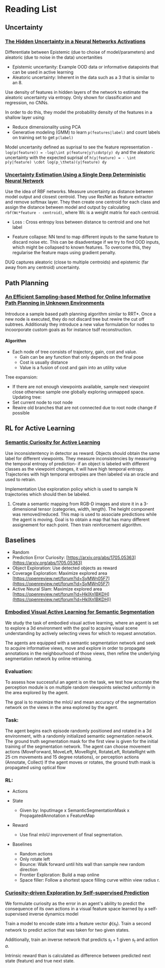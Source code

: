 # Reading List

## Uncertainty 
### [The Hidden Uncertainty in a Neural Networks Activations](https://arxiv.org/abs/2012.03082)
Differentiate between Epistemic (due to choise of model/parameters) and aleatoric (due to noise in the data) uncertanities
- Epistemic uncertanity: Example OOD data or informative datapoints that can be used in active learning
- Aleatoric uncertainty: Inherent in the data such as a 3 that is similar to an 8.

Use density of features in hidden layers of the network to estimate the aleatoric uncertainty via entropy. 
Only shown for classification and regression, no CNNs.

In order to do this, they model the probability density of the features in a shallow layer using:
- Reduce dimensionality using PCA
- Generative modeling (GMM) to learn `p(features|label)` and count labels on training set to get `p(label)`

Model uncertanity defined as suprisal to see the feature representation `-log(p(feature)) = -log(\int p(feature|y)\cdotp(y) dy` and the aleatoric uncertainty
with the expected suprisal of `h(y|feature) = - \int p(y|feature) \cdot log(p_\theta)(y|feature) dy`


### [Uncertainty Estimation Using a Single Deep Deterministic Neural Network](https://arxiv.org/pdf/2003.02037.pdf)
Use the idea of RBF networks. Measure uncertainty as distance between model output and closest centroid.
They use ResNet as feature extractor and remove softmax layer. They then create one centroid for each class and assign the distance 
between model and output by calculating `rbf(Wc*feature - centroid)`, where Wc is a weight matrix for each centroid.

- Loss : Cross entropy loss between distance to centroid and one hot label

- Feature collapse: NN tend to map different inputs to the same feature to discard noise etc. This can be disadventage if we try
to find OOD inputs, which might be collapsed to known features. To overcome this, they regularise the feature maps using gradient penalty.
  
DUQ captures aleatoric (close to multiple centroids) and epistemic (far away from any centroid) uncertainty.
  

## Path Planning
### [An Efficient Sampling-based Method for Online Informative Path Planning in Unknown Environments](https://arxiv.org/pdf/1909.09548.pdf)
Introduce a sample based path planning algorithm similar to RRT*. Once a new node is executed, they do not discard tree but rewire 
the cut off subtrees. Additionaly they introduce a new value formulation for nodes to incoorporate custom goals as for instance tsdf reconstruction.

#### Algorithm
- Each node of tree consists of trajectory, gain, cost and value.
  - Gain can be any function that only depends on the final pose
  - Cost is usually distance
  - Value is a fusion of cost and gain into an utility value
    
Tree expansion:
- If there are not enough viewpoints available, sample next viewpoint close otherwise sample one globally exploring unmapped space.
Updating tree:
- Set current node to root node
- Rewire old branches that are not connected due to root node change if possible





## RL for Active Learning
### [Semantic Curiosity for Active   Learning](https://arxiv.org/pdf/2006.09367.pdf)
Use inconsistentency in detector as reward. Objects should obtain the same label for different viewpoints.
They measure inconsistencies by measuring the temporal entropy of prediction- if an object is labeled with different classes as the viewpoint changes, it will have 
high temporal entropy.
Trajectories with high temporal entropies are then labeled via an oracle and used to retrain.

Implementation
Use exploration policy which is used to sample N trajectories which should then be labeled.

1) Create a semantic mapping from RGB-D images and store it in a 3-dimensional tensor (categories, width, length). 
   The height component was removed/reduced. This map is used to associate predictions while the agent is moving.
   Goal is to obtain a map that has many different assignement for each point.
   Then train reinforcement algorithm.
   
## Baselines
- Random
- Prediction Error Curiosity: [https://arxiv.org/abs/1705.05363](https://arxiv.org/abs/1705.05363)
- Object Exploration: Use detected objects as reward
- Coverage Exploration: Maximize explored area [https://openreview.net/forum?id=SyMWn05F7](https://openreview.net/forum?id=SyMWn05F7)
- Active Neural Slam: Maximize explored area [https://openreview.net/forum?id=HklXn1BKDH](https://openreview.net/forum?id=HklXn1BKDH))


### [Embodied Visual Active Learning for Semantic Segmentation](https://arxiv.org/pdf/2012.09503.pdf)
We study the task of embodied visual active learning, where an agent is set to explore a 3d environment with the goal to acquire visual scene understanding by actively selecting views for which to request annotation.

The agents are equipped with a semantic segmentation network and seek to acquire informative views, move and explore in order to propagate annotations in the neighbourhood of those views, then refine the underlying segmentation network by online retraining.

### Evaluation:
To assess how successful an agent is on the task, we test how accurate the perception module is on multiple random viewpoints selected uniformly in the area explored by the agent.

The goal is to maximize the mIoU and mean accuracy of the segmentation network on the views in the area explored by the agent.

### Task:
The agent begins each episode randomly positioned and rotated in a 3d environment, with a randomly initialized semantic segmentation network. The ground truth segmentation mask for the first view is given for the initial training of the segmentation network. The agent can choose movement actions (MoveForward, MoveLeft, MoveRight, RotateLeft, RotateRight with 25 cm movements and 15 degree rotations), or perception actions (Annotate, Collect)
If the agent moves or rotates, the ground truth mask is propagated using optical flow

### RL:
- Actions

- State
    - Given by: InputImage x SemanticSegmentationMask x PropagatedAnnotation x FeatureMap

- Reward
    - Use final mIoU improvement of final segmentation.

- Baselines
    - Random actions 
    - Only rotate left
    - Bounce: Walk forward until hits wall than sample new random direction
    - Frontier Exploration: Build a map online
    - Space filler: Follow a shortest space filling curve within view radius r. 


### [Curiosity-driven Exploration by Self-supervised Prediction](https://arxiv.org/pdf/1705.05363.pdf)
We formulate curiosity as the error in an agent's ability to predict the consequence of its own actions in a visual feature space learned by a self-supervised inverse dynamics model

Train a model to encode state into a feature vector $\phi(s_t)$. Train a second network 
to predict action that was taken for two given states.

Additionally, train an inverse network that predicts $s_t+1$ given $s_t$ and action $a$.

Intrinsic reward than is calculated as difference between predicted next state (feature) and true next state.
